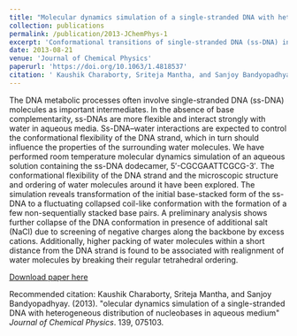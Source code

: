 ```yaml
---
title: "Molecular dynamics simulation of a single-stranded DNA with heterogeneous distribution of nucleobases in aqueous medium"
collection: publications
permalink: /publication/2013-JChemPhys-1
excerpt: 'Conformational transitions of single-stranded DNA (ss-DNA) in an aqueous solution.'
date: 2013-08-21
venue: 'Journal of Chemical Physics'
paperurl: 'https://doi.org/10.1063/1.4818537'
citation: ' Kaushik Charaborty, Sriteja Mantha, and Sanjoy Bandyopadhyay (2013). &quot;Molecular dynamics simulation of a single-stranded DNA with heterogeneous distribution of nucleobases in aqueous medium.&quot; <i>Journal of Chemical Physics</i>. 139, 075103.'
---
```

The DNA metabolic processes often involve single-stranded DNA (ss-DNA) molecules as important intermediates. In the absence of base complementarity, ss-DNAs are more flexible and interact strongly with water in aqueous media. Ss-DNA–water interactions are expected to control the conformational flexibility of the DNA strand, which in turn should influence the properties of the surrounding water molecules. We have performed room temperature molecular dynamics simulation of an aqueous solution containing the ss-DNA dodecamer, 5′-CGCGAATTCGCG-3′. The conformational flexibility of the DNA strand and the microscopic structure and ordering of water molecules around it have been explored. The simulation reveals transformation of the initial base-stacked form of the ss-DNA to a fluctuating collapsed coil-like conformation with the formation of a few non-sequentially stacked base pairs. A preliminary analysis shows further collapse of the DNA conformation in presence of additional salt (NaCl) due to screening of negative charges along the backbone by excess cations. Additionally, higher packing of water molecules within a short distance from the DNA strand is found to be associated with realignment of water molecules by breaking their regular tetrahedral ordering.

[Download paper here](http://sritejamantha.github.io/files/paper1JCP2013.pdf)

Recommended citation: Kaushik Charaborty, Sriteja Mantha, and Sanjoy Bandyopadhyay. (2013). "olecular dynamics simulation of a single-stranded DNA with heterogeneous distribution of nucleobases in aqueous medium" <i>Journal of Chemical Physics</i>. 139, 075103.